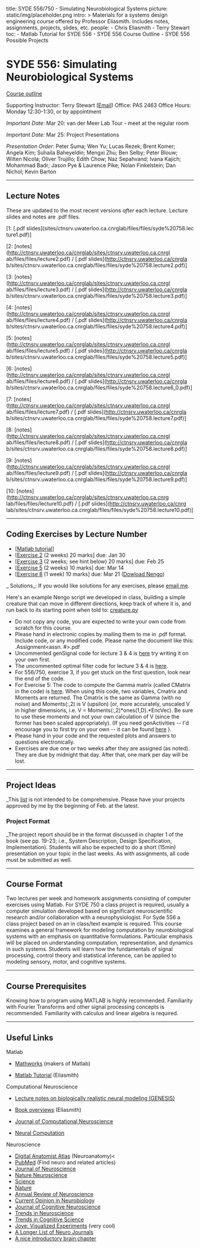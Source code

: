 title: SYDE 556/750 - Simulating Neurobiological Systems
picture: static/img/placeholder.png
intro: > 
    Materials for a systems design engineering course offered by Professor Eliasmith.
    Includes notes, assignments, projects, slides, etc.
people:
    - Chris Eliasmith
    - Terry Stewart
toc:
    - Matlab Tutorial for SYDE 556
    - SYDE 556 Course Outline
    - SYDE 556 Possible Projects

#  SYDE 556: Simulating Neurobiological Systems

[Course outline](NEFcourse/syllabus)

Supporting Instructor: Terry Stewart ([Email](mailto:terry.stewart@gmail.com))
Office: PAS 2463 Office Hours: Monday 12:30-1:30, or by appointment

_Important Date:_ Mar 20: van der Meer Lab Tour - meet at the regular room

_Important Date:_ Mar 25: Project Presentations

_Presentation Order_: Peter Suma; Wen Yu; Lucas Rezek; Brent Komer; Angela
Kim; Suhaila Baheyeldin; Mengxi Zhu; Ben Selby; Peter Blouw; Wilten Nicola;
Oliver Trujillo; Edith Chow; Naz Sepahvand; Ivana Kajich; Mohammad Badr; Jason
Pye & Laurence Pike; Nolan Finkelstein; Dan Nichol; Kevin Barton

* * *

## Lecture Notes

These are updated to the most recent versions _after_ each lecture. Lecture
slides and notes are .pdf files.

[1: [.pdf slides](sites/ctnsrv.uwaterloo.ca.cnrglab/files/files/syde%20758.lec
ture1.pdf)]

[2: [notes](http://ctnsrv.uwaterloo.ca/cnrglab/sites/ctnsrv.uwaterloo.ca.cnrgl
ab/files/files/lecture2.pdf) / [.pdf slides](http://ctnsrv.uwaterloo.ca/cnrgla
b/sites/ctnsrv.uwaterloo.ca.cnrglab/files/files/syde%20758.lecture2.pdf)]

[3: [notes](http://ctnsrv.uwaterloo.ca/cnrglab/sites/ctnsrv.uwaterloo.ca.cnrgl
ab/files/files/lecture3.pdf) / [.pdf slides](http://ctnsrv.uwaterloo.ca/cnrgla
b/sites/ctnsrv.uwaterloo.ca.cnrglab/files/files/syde%20758.lecture3.pdf)]

[4: [notes](http://ctnsrv.uwaterloo.ca/cnrglab/sites/ctnsrv.uwaterloo.ca.cnrgl
ab/files/files/lecture4.pdf) / [.pdf slides](http://ctnsrv.uwaterloo.ca/cnrgla
b/sites/ctnsrv.uwaterloo.ca.cnrglab/files/files/syde%20758.lecture4.pdf)]

[5: [notes](http://ctnsrv.uwaterloo.ca/cnrglab/sites/ctnsrv.uwaterloo.ca.cnrgl
ab/files/files/lecture5.pdf) / [.pdf slides](http://ctnsrv.uwaterloo.ca/cnrgla
b/sites/ctnsrv.uwaterloo.ca.cnrglab/files/files/syde%20758.lecture5.pdf)]

[6: [notes](http://ctnsrv.uwaterloo.ca/cnrglab/sites/ctnsrv.uwaterloo.ca.cnrgl
ab/files/files/lecture6.pdf) / [.pdf slides](http://ctnsrv.uwaterloo.ca/cnrgla
b/sites/ctnsrv.uwaterloo.ca.cnrglab/files/files/syde%20758.lecture6_0.pdf)]

[7: [notes](http://ctnsrv.uwaterloo.ca/cnrglab/sites/ctnsrv.uwaterloo.ca.cnrgl
ab/files/files/lecture7.pdf) / [.pdf slides](http://ctnsrv.uwaterloo.ca/cnrgla
b/sites/ctnsrv.uwaterloo.ca.cnrglab/files/files/syde%20758.lecture7.pdf)]

[8: [notes](http://ctnsrv.uwaterloo.ca/cnrglab/sites/ctnsrv.uwaterloo.ca.cnrgl
ab/files/files/lecture8.pdf) / [.pdf slides](http://ctnsrv.uwaterloo.ca/cnrgla
b/sites/ctnsrv.uwaterloo.ca.cnrglab/files/files/syde%20758.lecture8.pdf)]

[9: [notes](http://ctnsrv.uwaterloo.ca/cnrglab/sites/ctnsrv.uwaterloo.ca.cnrgl
ab/files/files/lecture9.pdf) / [.pdf slides](http://ctnsrv.uwaterloo.ca/cnrgla
b/sites/ctnsrv.uwaterloo.ca.cnrglab/files/files/syde%20758.lecture9.pdf)]

[10: [notes](http://ctnsrv.uwaterloo.ca/cnrglab/sites/ctnsrv.uwaterloo.ca.cnrg
lab/files/files/lecture10.pdf) / [.pdf slides](http://ctnsrv.uwaterloo.ca/cnrg
lab/sites/ctnsrv.uwaterloo.ca.cnrglab/files/files/syde%20758.lecture10.pdf)]

* * *

##  Coding Exercises by Lecture Number

  * [[Matlab tutorial](NEFcourse/matlabTutorial)]
  * [[Exercise 2](http://ctnsrv.uwaterloo.ca/cnrglab/sites/ctnsrv.uwaterloo.ca.cnrglab/files/files/exercises2.pdf) (2 weeks) 20 marks] due: Jan 30
  * [[Exercise 3](http://ctnsrv.uwaterloo.ca/cnrglab/sites/ctnsrv.uwaterloo.ca.cnrglab/files/files/exercises3.pdf) (2 weeks; see hint below) 20 marks] due: Feb 25
  * [[Exercise 5](http://ctnsrv.uwaterloo.ca/cnrglab/sites/ctnsrv.uwaterloo.ca.cnrglab/files/files/exercises5.pdf) (2 weeks) 10 marks] due: Mar 14
  * [[Exercise 8](http://ctnsrv.uwaterloo.ca/cnrglab/sites/ctnsrv.uwaterloo.ca.cnrglab/files/files/exercises8_nengo_0.pdf) (1 week) 10 marks] due: Mar 21 ([Dowload Nengo](http://nengo.ca/))

_ Solutions_: If you would like solutions for any exercises, please [email
me](mailto:celiasmith@uwaterloo.ca).

Here's an example Nengo script we developed in class, building a simple
creature that can move in different directions, keep track of where it is, and
run back to its starting point when told to:
[creature.py](http://ctn11.uwaterloo.ca/presentation/creature.py)

  * Do not copy any code, you are expected to write your own code from scratch for this course.
  * Please hand in electronic copies by mailing them to me in .pdf format. Include code, or any modified code. Please name the document like this: <lastname>.Assignment<assn. #>.pdf
  * Uncommented genSignal code for lecture 3 & 4 is [here](http://ctnsrv.uwaterloo.ca/cnrglab/sites/ctnsrv.uwaterloo.ca.cnrglab/files/files/genSignal.m_0.txt) try writing it on your own first.
  * The uncommented optimal filter code for lecture 3 & 4 is [here](http://ctnsrv.uwaterloo.ca/cnrglab/sites/ctnsrv.uwaterloo.ca.cnrglab/files/files/optimal_filters_uncommented.m_0.txt).
  * For 556/750, exercise 3, if you get stuck on the first question, look near the end of the code.
  * For Exercise 5: The code to compute the Gamma matrix (called CMatrix in the code) is [here](http://ctnsrv.uwaterloo.ca/cnrglab/sites/ctnsrv.uwaterloo.ca.cnrglab/files/files/genCMatrix.m_0.txt). When using this code, two variables, Cmatrix and Moments are returned. The Cmatrix is the same as Gamma (with no noise) and Moments(:,2) is V (upsilon) [or, more accurately, unscaled V in higher dimensions, i.e. V = Moments(:,2)*ones(1,D).*EncVec). Be sure to use these moments and not your own calculation of V (since the former has been scaled appropriately). (If you need genActivities -- I'd encourage you to first try on your own -- it can be found [here](http://ctnsrv.uwaterloo.ca/cnrglab/sites/ctnsrv.uwaterloo.ca.cnrglab/files/files/genActivities.m.txt) ).
  * Please hand in your code and the requested plots and answers to questions electronically.
  * Exercises are due one or two weeks after they are assigned (as noted). They are due by midnight that day. After that, one mark per day will be lost.

* * *

## Project Ideas

_This [list](NEFcourse/projectList) is not intended to be comprehensive.
Please have your projects approved by me by the beginning of Feb. at the
latest.

### Project Format

_The project report should be in the format discussed in chapter 1 of the book
(see pp. 19-23; i.e., System Description, Design Specification,
Implementation). Students will also be expected to do a short (15min)
presentation on your topic in the last weeks. As with assignments, all code
must be submitted as well.

* * *

## Course Format

Two lectures per week and homework assignments consisting of computer
exercises using Matlab. For SYDE 750 a class project is required, usually a
computer simulation developed based on significant neuroscientific research
and/or collaboration with a neurophysiologist. For Syde 556 a class project
based on an in class/text example is required. This course examines a general
framework for modeling computation by neurobiological systems with an emphasis
on quantitative formulations. Particular emphasis will be placed on
understanding computation, representation, and dynamics in such systems.
Students will learn how the fundamentals of signal processing, control theory
and statistical inference, can be applied to modeling sensory, motor, and
cognitive systems.

* * *

## Course Prerequisites

Knowing how to program using MATLAB is highly recommended. Familiarity with
Fourier Transforms and other signal processing concepts is recommended.
Familiarity with calculus and linear algebra is required.

* * *

## Useful Links

Matlab

  * [Mathworks](http://www.mathworks.com/) (makers of Matlab)

  * [Matlab Tutorial](NEFcourse/matlabTutorial) (Eliasmith)

Computational Neuroscience

  * [Lecture notes on biologically realistic neural modeling (GENESIS) ](http://www.genesis-sim.org/GENESIS/)
  * [Book overviews](NEFcourse/bookComments) (Eliasmith)

  * [Journal of Computational Neuroscience](http://webdev.uwaterloo.ca/ejournals/stats?ejournal_id=7213&navbar=uw&navbase=tug.lib.uwaterloo.ca)
  * [Neural Computation](http://webdev.uwaterloo.ca/ejournals/stats?ejournal_id=4796&navbar=uw&navbase=tug.lib.uwaterloo.ca)

Neuroscience

  * [Digital Anatomist Atlas](http://www9.biostr.washington.edu/da.html) (Neuroanatomy)<
  * [PubMed](http://www.ncbi.nlm.nih.gov/entrez/query.fcgi) (Find neuro and related articles)
  * [ Journal of Neuroscience](http://webdev.uwaterloo.ca/ejournals/stats?ejournal_id=3870&navbar=uw&navbase=tug.lib.uwaterloo.ca)
  * [Nature Neuroscience](http://webdev.uwaterloo.ca/ejournals/stats?ejournal_id=9650&navbar=uw&navbase=tug.lib.uwaterloo.ca)
  * [Science](http://webdev.uwaterloo.ca/ejournals/stats?ejournal_id=7892&navbar=uw&navbase=tug.lib.uwaterloo.ca)
  * [Nature](http://webdev.uwaterloo.ca/ejournals/stats?ejournal_id=7884&navbar=uw&navbase=tug.lib.uwaterloo.ca)
  * [Annual Review of Neuroscience](http://webdev.uwaterloo.ca/ejournals/stats?ejournal_id=386&navbar=uw&navbase=tug.lib.uwaterloo.ca)
  * [Current Opinion in Neurobiology](http://webdev.uwaterloo.ca/ejournals/stats?ejournal_id=1627&navbar=uw&navbase=tug.lib.uwaterloo.ca)
  * [Journal of Cognitive Neuroscience](http://webdev.uwaterloo.ca/ejournals/stats?ejournal_id=3419&navbar=uw&navbase=tug.lib.uwaterloo.ca)
  * [Trends in Neuroscience](http://webdev.uwaterloo.ca/ejournals/stats?ejournal_id=6271&navbar=uw&navbase=tug.lib.uwaterloo.ca)
  * [Trends in Cognitive Science](http://webdev.uwaterloo.ca/ejournals/stats?ejournal_id=6264&navbar=uw&navbase=tug.lib.uwaterloo.ca)
  * [Jove: Visualized Experiments](http://www.jove.com/index/browse.stp?Tag=Neuroscience&sn=BID21) (very cool)
  * [A Longer List of Neuro Journals](http://thalamus.wustl.edu/journals.html)
  * [A nice introductory brain chapter](http://williamcalvin.com/bk7/bk7ch6.htm)
